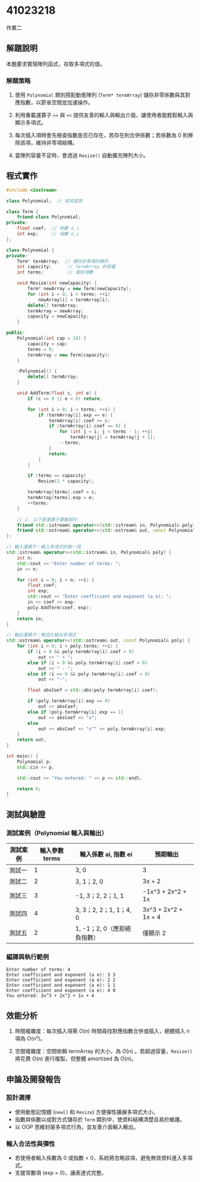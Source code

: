# 41023218

作業二

## 解題說明

本題要求實現陣列函式，存取多項式的值。

### 解題策略

1. 使用 `Polynomial` 類別搭配動態陣列 (`Term* termArray`) 儲存非零係數與其對應指數，以節省空間並加速操作。

2. 利用重載運算子 `>>` 與 `<<` 提供友善的輸入與輸出介面，讓使用者能輕鬆輸入與顯示多項式。

3. 每次插入項時會先檢查指數是否已存在，若存在則合併係數；若係數為 0 則移除該項，維持非零項結構。

4. 當陣列容量不足時，會透過 `Resize()` 自動擴充陣列大小。

## 程式實作

```cpp
#include <iostream>

class Polynomial;  // 前向宣告

class Term {
    friend class Polynomial;
private:
    float coef;  // 係數 a_i
    int exp;     // 指數 e_i
};

class Polynomial {
private:
    Term* termArray;  // 儲存非零項的陣列
    int capacity;      // termArray 的容量
    int terms;         // 當前項數

    void Resize(int newCapacity) {
        Term* newArray = new Term[newCapacity];
        for (int i = 0; i < terms; ++i)
            newArray[i] = termArray[i];
        delete[] termArray;
        termArray = newArray;
        capacity = newCapacity;
    }

public:
    Polynomial(int cap = 10) {
        capacity = cap;
        terms = 0;
        termArray = new Term[capacity];
    }

    ~Polynomial() {
        delete[] termArray;
    }

    void AddTerm(float c, int e) {
        if (c == 0 || e < 0) return; 

        for (int i = 0; i < terms; ++i) {
            if (termArray[i].exp == e) {
                termArray[i].coef += c;
                if (termArray[i].coef == 0) {
                    for (int j = i; j < terms - 1; ++j)
                        termArray[j] = termArray[j + 1];
                    --terms;
                }
                return;
            }
        }

        if (terms == capacity)
            Resize(2 * capacity);

        termArray[terms].coef = c;
        termArray[terms].exp = e;
        ++terms;
    }

    // 2. 以下是運算子重載部分
    friend std::istream& operator>>(std::istream& in, Polynomial& poly);
    friend std::ostream& operator<<(std::ostream& out, const Polynomial& poly);
};

// 輸入運算子：輸入多項式的每一項
std::istream& operator>>(std::istream& in, Polynomial& poly) {
    int n;
    std::cout << "Enter number of terms: ";
    in >> n;

    for (int i = 0; i < n; ++i) {
        float coef;
        int exp;
        std::cout << "Enter coefficient and exponent (a e): ";
        in >> coef >> exp;
        poly.AddTerm(coef, exp);
    }
    return in;
}

// 輸出運算子：格式化輸出多項式
std::ostream& operator<<(std::ostream& out, const Polynomial& poly) {
    for (int i = 0; i < poly.terms; ++i) {
        if (i > 0 && poly.termArray[i].coef > 0)
            out << " + ";
        else if (i > 0 && poly.termArray[i].coef < 0)
            out << " - ";
        else if (i == 0 && poly.termArray[i].coef < 0)
            out << "-";

        float absCoef = std::abs(poly.termArray[i].coef);

        if (poly.termArray[i].exp == 0)
            out << absCoef;
        else if (poly.termArray[i].exp == 1)
            out << absCoef << "x";
        else
            out << absCoef << "x^" << poly.termArray[i].exp;
    }
    return out;
}

int main() {
    Polynomial p;
    std::cin >> p;

    std::cout << "You entered: " << p << std::endl;

    return 0;
}
```

## 測試與驗證

### 測試案例（Polynomial 輸入與輸出）

| 測試案例 | 輸入參數 terms | 輸入係數 ai, 指數 ei      | 預期輸出                 |
| ---- | ---------- | ------------------- | -------------------- |
| 測試一  | 1          | 3, 0                | 3                    |
| 測試二  | 2          | 3, 1；2, 0           | 3x + 2               |
| 測試三  | 3          | -1, 3；2, 2；1, 1     | -1x^3 + 2x^2 + 1x    |
| 測試四  | 4          | 3, 3；2, 2；1, 1；4, 0 | 3x^3 + 2x^2 + 1x + 4 |
| 測試五  | 2          | 1, -1；2, 0（應拒絕負指數）  | 僅顯示 2                |

### 編譯與執行範例

```
Enter number of terms: 4
Enter coefficient and exponent (a e): 3 3
Enter coefficient and exponent (a e): 2 2
Enter coefficient and exponent (a e): 1 1
Enter coefficient and exponent (a e): 4 0
You entered: 3x^3 + 2x^2 + 1x + 4
```

## 效能分析

1. 時間複雜度：每次插入項需 $O(n)$ 時間尋找對應指數合併或插入，總體插入 n 項為 O(n²)。

2. 空間複雜度：空間依賴 termArray 的大小，為 $O(n)$ 。若超過容量，`Resize()` 將花費 O(n) 進行複製，但整體 amortized 為 O(n)。

## 申論及開發報告

### 設計選擇

* 使用動態記憶體 (`new[]` 和 `Resize`) 方便彈性擴展多項式大小。
* 指數與係數以成對方式儲存於 `Term` 類別中，使資料結構清楚且易於維護。
* 以 OOP 思維封裝多項式行為，並友善介面輸入輸出。

### 輸入合法性與彈性

* 若使用者輸入係數為 0 或指數 < 0，系統將忽略該項，避免無效資料進入多項式。
* 支援常數項 (exp = 0)，讓表達式完整。
